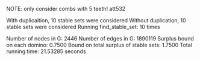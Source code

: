 NOTE: only consider combs with 5 teeth! 
att532

With duplicaition, 10 stable sets were considered 
Without duplication, 10 stable sets were considered 
Running find_stable_set: 10 times 

Number of nodes in G: 2446 
Number of edges in G: 1890119 
Surplus bound on each domino: 0.7500 
Bound on total surplus of stable sets: 1.7500 
Total running time: 21.53285 seconds